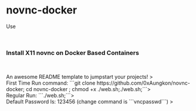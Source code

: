 # novnc-docker



Use

<!-- Improved compatibility of back to top link: See: https://github.com/othneildrew/Best-README-Template/pull/73 -->
<a name="readme-top"></a>




<br />
<div>

  <h3>Install X11 novnc on Docker Based Containers</h3><br>

  <p>
    An awesome README template to jumpstart your projects!    ><br>
    First Time Run command: ```git clone https://github.com/0xAungkon/novnc-docker; cd novnc-docker ; chmod +x ./web.sh;./web.sh;```><br>
    Regular Run: ```./web.sh;```><br>
    Default Password Is: 123456 (change command is ```vncpasswd```)  ><br>
  </p>
</div>


